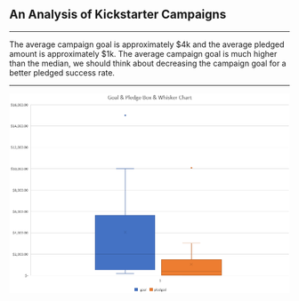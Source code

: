 ## An Analysis of Kickstarter Campaigns
___
The average campaign goal is approximately $4k and the average pledged amount is approximately $1k.
The average campaign goal is much higher than the median, we should think about decreasing the campaign goal for a better pledged success rate.
___
![Kickstarter Box and Whisker Chart](https://github.com/frlinh/kickstarter-analysis/blob/2e91953608253f74c074ce4f25927a3581932ec9/Kickstarter%20Analysis%20Box%20and%20Whisker%20Chart.png)
